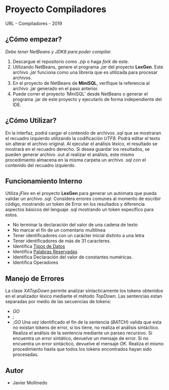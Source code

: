 # Proyecto Compiladores
URL - Compiladores - 2019

## ¿Cómo empezar?
*Debe tener NetBeans y JDK8 para poder compilar.*
1. Descargue el repositorio como *.zip* o haga *fork* de este. 
2. Utilizando NetBeans, genere el programa *.jar* del proyecto **LexGen**. Este archivo *.jar* funciona como una librería que es utilizada para procesar archivos.
3. En el proyecto de NetBeans de **MiniSQL**, verifique la referencia al archivo .jar generado en el paso anterior.
4. Puede correr el proyecto ‘MiniSQL’ desde NetBeans o generar el programa .jar de este proyecto y ejecutarlo de forma independiente del IDE.
## ¿Cómo Utilizar?
En la interfaz, podrá cargar el contenido de archivos *.sql* que se mostraran el recuadro izquierdo utilizando la codificación *UTF8*. Podrá editar el texto sin alterar el archivo original. Al ejecutar el análisis léxico, el resultado se mostrará en el recuadro derecho. Si desea guardar los resultados, se pueden generar archivo .out al realizar el análisis, este mismo procedimiento almacena en la misma carpeta un archivo .sql con el contenido del recuadro izquierdo.
## Funcionamiento Interno
Utiliza *jFlex* en el proyecto **LexGen** para generar un autómata que pueda validar un archivo *.sql.* Considera errores comunes al momento de escribir código, mostrando un token de Error en los resultados y diferencia aspectos básicos del lenguaje .sql mostrando un token específico para estos.
* No terminar la declaración del valor de una cadena de texto
* No marcar el fin de un comentario multilínea
* Tener identificadores con un carácter inicial distinto a una letra
* Tener identificadores de más de 31 caracteres.
* Identifica [Tipos de Datos](https://docs.microsoft.com/en-us/sql/t-sql/data-types/data-types-transact-sql?view=sql-server-2017)
* Identifica [Palabras Reservadas](https://docs.microsoft.com/en-us/sql/t-sql/language-elements/reserved-keywords-transact-sql?view=sql-server-2017)
* Identifica Declaración del valor de constantes numéricas.
* Identifica Operadores
## Manejo de Errores
La clase *XATopDown* permite analizar síntacticamente los tokens obtenidos en el analizador léxico mediante el método *TopDown*. Las sentencias estan separadas por medio de las secuencias de tokens:
* *GO*
* *;*
* *;GO*
Una vez identificado el fin de la sentencia (*BATCH*) valida que esta no existan tokens de error, si los tiene, no realiza el análisis sintáctico. Realiza el análisis de la sentencia mediante un parseo recursivo. Si encuentra un error sintático, devuelve un mensaje de error. Si no encuentra un error sintáctico, devuelve el mensaje *OK*. Realiza el mismo procedimiento hasta que todos los tokens encontrados hayan sido procesadas.
## Autor
* Javier Mollinedo